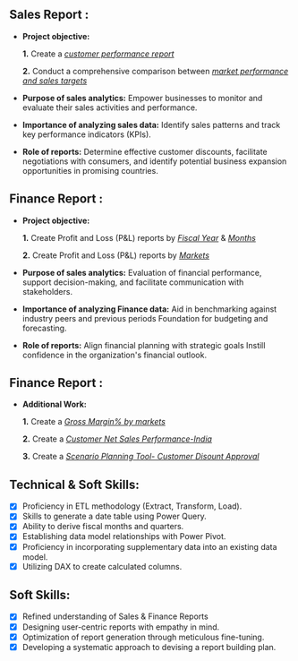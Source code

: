 ## Sales Report :


- **Project objective:** 

    **1.** Create a _[customer performance report](https://github.com/ravitamakuwala/Excel-Sales-Analytics/blob/main/Customer%20Performance%20Report.pdf)_ 

    **2.** Conduct a comprehensive comparison between _[market performance and sales targets](https://github.com/ravitamakuwala/Excel-Sales-Analytics/blob/main/Market%20Performance%20Vs%20Target%20Report_p.pdf)_

- **Purpose of sales analytics:** Empower businesses to monitor and evaluate their sales activities and performance.

- **Importance of analyzing sales data:** Identify sales patterns and track key performance indicators (KPIs).

- **Role of reports:** Determine effective customer discounts, facilitate negotiations with consumers, and identify potential business expansion opportunities in promising countries.


## Finance Report :

- **Project objective:** 

    **1.** Create Profit and Loss (P&L) reports by _[Fiscal Year](https://github.com/ravitamakuwala/Excel-Sales-Analytics/blob/main/P%26L%20Statement%20by%20Fiscal%20Year.pdf)_ & _[Months](https://github.com/ravitamakuwala/Excel-Sales-Analytics/blob/main/P%26L%20Statement%20by%20Months.pdf)_ 

   **2.** Create Profit and Loss (P&L) reports by _[Markets](https://github.com/ravitamakuwala/Excel-Sales-Analytics/blob/main/P%26L%20Statement%20by%20Markets_p.pdf)_

- **Purpose of sales analytics:** Evaluation of financial performance, support decision-making, and facilitate communication with stakeholders.

- **Importance of analyzing Finance data:** Aid in benchmarking against industry peers and previous periods Foundation for budgeting and forecasting.

- **Role of reports:** Align financial planning with strategic goals Instill confidence in the organization's financial outlook.

## Finance Report :

- **Additional Work:** 

    **1.** Create a _[Gross Margin% by markets](https://github.com/ravitamakuwala/Excel-Sales-Analytics/blob/main/GM%25%20by%20Quarters%20(sub_zone)_p.pdf)_
  
    **2.** Create a _[Customer Net Sales Performance-India ](https://github.com/ravitamakuwala/Excel-Sales-Analytics/blob/main/India_Customer%20Net%20Sales_p.pdf)_
  
    **3.** Create a _[Scenario Planning Tool- Customer Disount Approval](https://github.com/ravitamakuwala/Excel-Sales-Analytics/blob/main/Scenario%20Planning%20Tool_Customer%20Discount%20Approval_p.pdf)_ 


## Technical & Soft Skills:
- [x]	Proficiency in ETL methodology (Extract, Transform, Load).
- [x]	Skills to generate a date table using Power Query.
- [x]	Ability to derive fiscal months and quarters.
- [x]	Establishing data model relationships with Power Pivot.
- [x]	Proficiency in incorporating supplementary data into an existing data model.
- [x]	Utilizing DAX to create calculated columns.

## Soft Skills:
- [x]	Refined understanding of Sales & Finance Reports
- [x]	Designing user-centric reports with empathy in mind.
- [x]	Optimization of report generation through meticulous fine-tuning.
- [x]	Developing a systematic approach to devising a report building plan.
